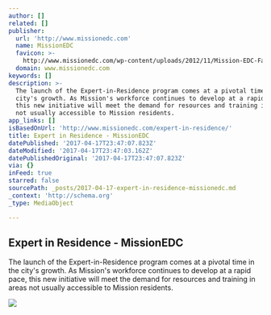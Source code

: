```yaml
---
author: []
related: []
publisher:
  url: 'http://www.missionedc.com'
  name: MissionEDC
  favicon: >-
    http://www.missionedc.com/wp-content/uploads/2012/11/Mission-EDC-Favicon-Web.png
  domain: www.missionedc.com
keywords: []
description: >-
  The launch of the Expert-in-Residence program comes at a pivotal time in the
  city's growth. As Mission's workforce continues to develop at a rapid pace,
  this new initiative will meet the demand for resources and training in areas
  not usually accessible to Mission residents.
app_links: []
isBasedOnUrl: 'http://www.missionedc.com/expert-in-residence/'
title: Expert in Residence - MissionEDC
datePublished: '2017-04-17T23:47:07.823Z'
dateModified: '2017-04-17T23:47:03.162Z'
datePublishedOriginal: '2017-04-17T23:47:07.823Z'
via: {}
inFeed: true
starred: false
sourcePath: _posts/2017-04-17-expert-in-residence-missionedc.md
_context: 'http://schema.org'
_type: MediaObject

---
```

<article style=""><h1>Expert in Residence - MissionEDC</h1><p>The launch of the Expert-in-Residence program comes at a pivotal time in the city's growth. As Mission's workforce continues to develop at a rapid pace, this new initiative will meet the demand for resources and training in areas not usually accessible to Mission residents.</p><img src="http://www.missionedc.com/wp-content/uploads/2016/05/MissionEDCLogo-2-2.png" /></article>